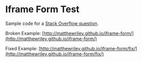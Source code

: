 # Iframe Form Test

Sample code for a [Stack Overflow question](https://stackoverflow.com/questions/32014853/form-in-iframe-unable-to-regain-focus-with-angular-and-ie11).

Broken Example: [http://matthewriley.github.io/iframe-form/](http://matthewriley.github.io/iframe-form/)

Fixed Example: [http://matthewriley.github.io/iframe-form/fix/](http://matthewriley.github.io/iframe-form/fix/)